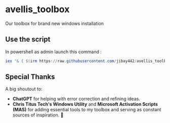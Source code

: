 # avellis_toolbox
Our toolbox for brand new windows installation 

## Use the script
In powershell as admin launch this command : 
```ps1
iex "& { $(irm https://raw.githubusercontent.com/jibay442/avellis_toolbox/main/main.ps1) }"
```

## Special Thanks  
A big shoutout to:  
- **ChatGPT** for helping with error correction and refining ideas.  
- **Chris Titus Tech's Windows Utility** and **Microsoft Activation Scripts (MAS)** for adding essential tools to my toolbox and serving as constant sources of inspiration. 🙌
